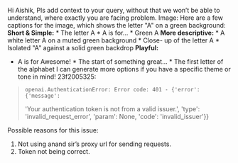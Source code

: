 Hi Aishik,
Pls add context to your query, without that we won’t be able to understand,
where exactly you are facing problem.
Image: Here are a few captions for the image, which shows the letter "A" on a
green background: **Short & Simple:** * The letter A * A is for... * Green A
**More descriptive:** * A white letter A on a muted green background * Close-
up of the letter A * Isolated "A" against a solid green backdrop **Playful:**
* A is for Awesome! * The start of something great... * The first letter of
the alphabet I can generate more options if you have a specific theme or tone
in mind!
23f2005325:
>
>     openai.AuthenticationError: Error code: 401 - {'error': {'message':
> 'Your authentication token is not from a valid issuer.', 'type':
> 'invalid_request_error', 'param': None, 'code': 'invalid_issuer'}}
>  
Possible reasons for this issue:
  1. Not using anand sir’s proxy url for sending requests.
  2. Token not being correct.
